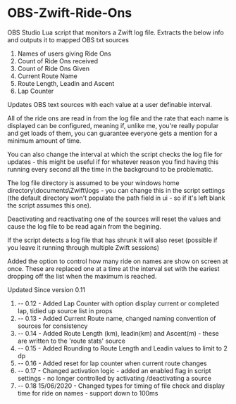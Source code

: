 # OBS-Zwift-Ride-Ons
OBS Studio Lua script that monitors a Zwift log file.  Extracts the below info and outputs it to mapped OBS txt sources

1. Names of users giving Ride Ons
2. Count of Ride Ons received
3. Count of Ride Ons Given
4. Current Route Name
5. Route Length, Leadin and Ascent 
6. Lap Counter

Updates OBS text sources with each value at a user definable interval. 

All of the ride ons are read in from the log file and the rate that each name is displayed can be configured, meaning if, unlike me, you're really popular and get loads of them, you can guarantee everyone gets a mention for a minimum amount of time. 

You can also change the interval at which the script checks the log file for updates - this might be useful if for whatever reason you find having this running every second all the time in the background to be problematic. 

The log file directory is assumed to be your windows home directory\documents\Zwift\logs - you can change this in the script settings (the default directory won't populate the path field in ui - so if it's left blank the script assumes this one). 

Deactivating and reactivating one of the sources will reset the values and cause the log file to be read again from the begining.

If the script detects a log file that has shrunk it will also reset (possible if you leave it running through multiple Zwift sessions)

Added the option to control how many ride on names are show on screen at once.  These are replaced one at a time at the interval set with the eariest dropping off the list when the maximum is reached.

Updated Since version 0.11
1. -- 0.12 - Added Lap Counter with option display current or completed lap, tidied up source list in props
2. -- 0.13 - Added Current Route name, changed naming convention of sources for consistency
3. -- 0.14 - Added Route Length (km), leadin(km) and Ascent(m) - these are written to the 'route stats' source
4. -- 0.15 - Added Rounding to Route Length and Leadin values to limit to 2 dp
5. -- 0.16 - Added reset for lap counter when current route changes
6. -- 0.17 - Changed activation logic - added an enabled flag in script settings - no longer controlled by activating /deactivating a source
7. -- 0.18 15/06/2020 - Changed types for timing of file check and display time for ride on names - support down to 100ms
